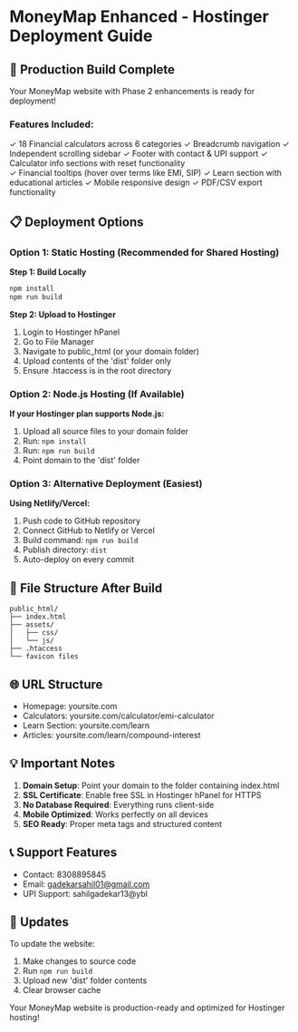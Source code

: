 # MoneyMap Enhanced - Hostinger Deployment Guide

## 🚀 Production Build Complete

Your MoneyMap website with Phase 2 enhancements is ready for deployment!

### Features Included:
✓ 18 Financial calculators across 6 categories
✓ Breadcrumb navigation
✓ Independent scrolling sidebar
✓ Footer with contact & UPI support
✓ Calculator info sections with reset functionality  
✓ Financial tooltips (hover over terms like EMI, SIP)
✓ Learn section with educational articles
✓ Mobile responsive design
✓ PDF/CSV export functionality

## 📋 Deployment Options

### Option 1: Static Hosting (Recommended for Shared Hosting)

**Step 1: Build Locally**
```bash
npm install
npm run build
```

**Step 2: Upload to Hostinger**
1. Login to Hostinger hPanel
2. Go to File Manager
3. Navigate to public_html (or your domain folder)
4. Upload contents of the 'dist' folder only
5. Ensure .htaccess is in the root directory

### Option 2: Node.js Hosting (If Available)

**If your Hostinger plan supports Node.js:**
1. Upload all source files to your domain folder
2. Run: `npm install`
3. Run: `npm run build`
4. Point domain to the 'dist' folder

### Option 3: Alternative Deployment (Easiest)

**Using Netlify/Vercel:**
1. Push code to GitHub repository
2. Connect GitHub to Netlify or Vercel
3. Build command: `npm run build`
4. Publish directory: `dist`
5. Auto-deploy on every commit

## 🔧 File Structure After Build

```
public_html/
├── index.html
├── assets/
│   ├── css/
│   └── js/
├── .htaccess
└── favicon files
```

## 🌐 URL Structure

- Homepage: yoursite.com
- Calculators: yoursite.com/calculator/emi-calculator
- Learn Section: yoursite.com/learn
- Articles: yoursite.com/learn/compound-interest

## 💡 Important Notes

1. **Domain Setup**: Point your domain to the folder containing index.html
2. **SSL Certificate**: Enable free SSL in Hostinger hPanel for HTTPS
3. **No Database Required**: Everything runs client-side
4. **Mobile Optimized**: Works perfectly on all devices
5. **SEO Ready**: Proper meta tags and structured content

## 📞 Support Features

- Contact: 8308895845
- Email: gadekarsahil01@gmail.com  
- UPI Support: sahilgadekar13@ybl

## 🔄 Updates

To update the website:
1. Make changes to source code
2. Run `npm run build`
3. Upload new 'dist' folder contents
4. Clear browser cache

Your MoneyMap website is production-ready and optimized for Hostinger hosting!